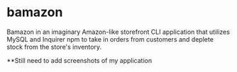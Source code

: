 # bamazon

Bamazon in an imaginary Amazon-like storefront CLI application
that utilizes MySQL and Inquirer npm to take in orders from customers
and deplete stock from the store's inventory.

**Still need to add screenshots of my application
